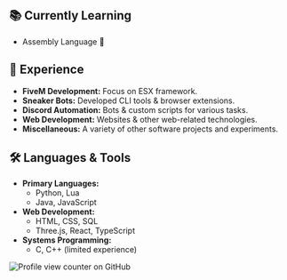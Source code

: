 ## 📚 Currently Learning
- Assembly Language 🌱

## 💼 Experience
- **FiveM Development:** Focus on ESX framework.
- **Sneaker Bots:** Developed CLI tools & browser extensions.
- **Discord Automation:** Bots & custom scripts for various tasks.
- **Web Development:** Websites & other web-related technologies.
- **Miscellaneous:** A variety of other software projects and experiments.

## 🛠 Languages & Tools
- **Primary Languages:**
  - Python, Lua
  - Java, JavaScript
- **Web Development:**
  - HTML, CSS, SQL
  - Three.js, React, TypeScript
- **Systems Programming:**
  - C, C++ (limited experience)
  
![Profile view counter on GitHub](https://komarev.com/ghpvc/?username=SimpliAj)

<!--
**SimpliAj/SimpliAj** is a ✨ _special_ ✨ repository because its `README.md` (this file) appears on your GitHub profile.

Here are some ideas to get you started:

- 🔭 I’m currently working on ...
- 🌱 I’m currently learning ...
- 👯 I’m looking to collaborate on ...
- 🤔 I’m looking for help with ...
- 💬 Ask me about ...
- 📫 How to reach me: ...
- 😄 Pronouns: ...
- ⚡ Fun fact: ...
-->

